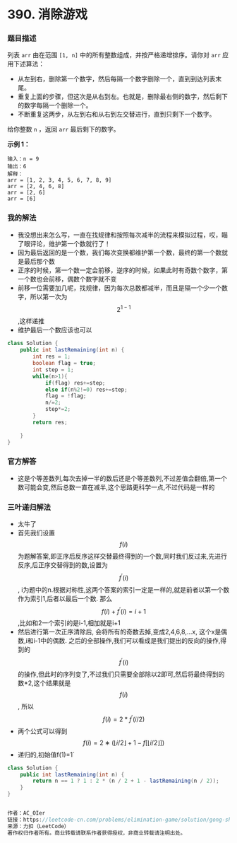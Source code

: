 # 390. 消除游戏

### 题目描述

列表 `arr` 由在范围 `[1, n]` 中的所有整数组成，并按严格递增排序。请你对 `arr` 应用下述算法：

- 从左到右，删除第一个数字，然后每隔一个数字删除一个，直到到达列表末尾。
- 重复上面的步骤，但这次是从右到左。也就是，删除最右侧的数字，然后剩下的数字每隔一个删除一个。
- 不断重复这两步，从左到右和从右到左交替进行，直到只剩下一个数字。

给你整数 `n` ，返回 `arr` 最后剩下的数字。

**示例 1：**

```
输入：n = 9
输出：6
解释：
arr = [1, 2, 3, 4, 5, 6, 7, 8, 9]
arr = [2, 4, 6, 8]
arr = [2, 6]
arr = [6]
```

### 我的解法

- 我没想出来怎么写，一直在找规律和按照每次减半的流程来模拟过程，哎，瞄了眼评论，维护第一个数就行了！
- 因为最后返回的是一个数，我们每次变换都维护第一个数，最终的第一个数就是最后那个数
- 正序的时候，第一个数一定会前移，逆序的时候，如果此时有奇数个数字，第一个数也会前移，偶数个数字就不变
- 前移一位需要加几呢，找规律，因为每次总数都减半，而且是隔一个少一个数字，所以第一次为$$2^{1-1}$$,这样递推
- 维护最后一个数应该也可以

```java
class Solution {
    public int lastRemaining(int n) {
        int res = 1;
        boolean flag = true;
        int step = 1;
        while(n>1){
            if(flag) res+=step;
            else if(n%2!=0) res+=step;
            flag = !flag;
            n/=2;
            step*=2; 
        }
        return res;
        
    }
}
```

### 官方解答

- 这是个等差数列,每次去掉一半的数后还是个等差数列,不过差值会翻倍,第一个数可能会变,然后总数一直在减半,这个思路更科学一点,不过代码是一样的

### 三叶递归解法

- 太牛了
- 首先我们设置$$f(i)$$为题解答案,即正序后反序这样交替最终得到的一个数,同时我们反过来,先进行反序,后正序交替得到的数,设置为$$f^{'}(i)$$, i为题中的n.根据对称性,这两个答案的索引一定是一样的,就是前者以第一个数作为索引1,后者以最后一个数. 那么$$f(i)+f^{'}(i)=i+1$$,比如和2一个索引的是i-1,相加就是i+1
- 然后进行第一次正序清除后, 会将所有的奇数去掉,变成2,4,6,8,...x, 这个x是偶数,i和i-1中的偶数. 之后的全部操作,我们可以看成是我们提出的反向的操作,得到的$$f^{'}(i)$$的操作,但此时的序列变了,不过我们只需要全部除以2即可,然后将最终得到的数*2,这个结果就是$$f(i)$$, 所以$$f(i) = 2 * f^{'}(i/2)$$
- 两个公式可以得到$$f(i) = 2∗(⌊i/2⌋+1−f[⌊i/2⌋])$$
- 递归的,初始值f(1)=1`

```java
class Solution {
    public int lastRemaining(int n) {
        return n == 1 ? 1 : 2 * (n / 2 + 1 - lastRemaining(n / 2));
    }
}


作者：AC_OIer
链接：https://leetcode-cn.com/problems/elimination-game/solution/gong-shui-san-xie-yue-se-fu-huan-yun-yon-x60m/
来源：力扣（LeetCode）
著作权归作者所有。商业转载请联系作者获得授权，非商业转载请注明出处。
```


